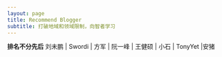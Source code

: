 ```yaml
---
layout: page
title: Recommend Blogger
subtitle: 打破地域和领域限制，向智者学习
---
```


**排名不分先后**
刘未鹏 | Swordi | 方军 | 阮一峰 | 王健硕 | 小石 | TonyYet |安猪 




